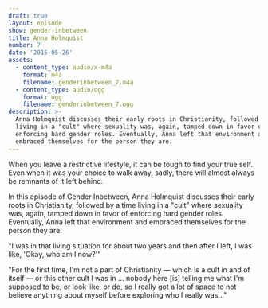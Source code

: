 ```yaml
---
draft: true
layout: episode
show: gender-inbetween
title: Anna Holmquist
number: 7
date: '2015-05-26'
assets:
  - content_type: audio/x-m4a
    format: m4a
    filename: genderinbetween_7.m4a
  - content_type: audio/ogg
    format: ogg
    filename: genderinbetween_7.ogg
description: >-
  Anna Holmquist discusses their early roots in Christianity, followed by a time
  living in a "cult" where sexuality was, again, tamped down in favor of
  enforcing hard gender roles. Eventually, Anna left that environment and
  embraced themselves for the person they are.
---
```

When you leave a restrictive lifestyle, it can be tough to find your true self. Even when it was your choice to walk away, sadly, there will almost always be remnants of it left behind.

In this episode of Gender Inbetween, Anna Holmquist discusses their early roots in Christianity, followed by a time living in a "cult" where sexuality was, again, tamped down in favor of enforcing hard gender roles. Eventually, Anna left that environment and embraced themselves for the person they are.

"I was in that living situation for about two years and then after I left, I was like, 'Okay, who am I now?'"

"For the first time, I'm not a part of Christianity &mdash; which is a cult in and of itself &mdash; or this other cult I was in ... nobody here [is] telling me what I'm supposed to be, or look like, or do, so I really got a lot of space to not believe anything about myself before exploring who I really was..."
